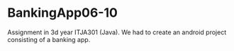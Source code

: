 # BankingApp06-10

Assignment in 3d year ITJA301 (Java).  We had to create an android project consisting of a banking app.  
